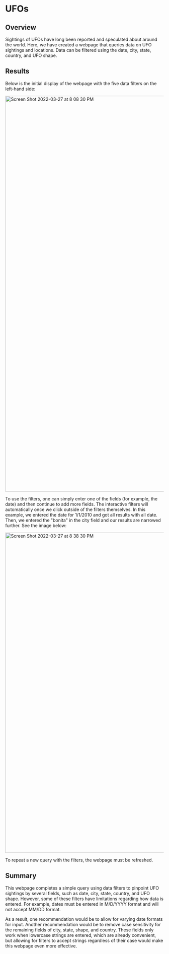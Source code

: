 # UFOs

## Overview
Sightings of UFOs have long been reported and speculated about around the world. Here, we have created a webpage that queries data on UFO sightings and locations. Data can be filtered using the date, city, state, country, and UFO shape.

## Results
Below is the initial display of the webpage with the five data filters on the left-hand side:

<img width="1258" alt="Screen Shot 2022-03-27 at 8 08 30 PM" src="https://user-images.githubusercontent.com/92702922/160310181-5d968f4c-16f2-4557-8f6c-7e98b94679ea.png">

To use the filters, one can simply enter one of the fields (for example, the date) and then continue to add more fields. The interactive filters will automatically once we click outside of the filters themselves. In this example, we entered the date for 1/1/2010 and got all results with all date. Then, we entered the "bonita" in the city field and our results are narrowed further. See the image below:

<img width="1018" alt="Screen Shot 2022-03-27 at 8 38 30 PM" src="https://user-images.githubusercontent.com/92702922/160312439-8cec02f1-42c1-420a-b5b2-00d3fc14692b.png">

To repeat a new query with the filters, the webpage must be refreshed.

## Summary

This webpage completes a simple query using data filters to pinpoint UFO sightings by several fields, such as date, city, state, country, and UFO shape. However, some of these filters have limitations regarding how data is entered. For example, dates must be entered in M/D/YYYY format and will not accept MM/DD format. 

As a result, one recommendation would be to allow for varying date formats for input. Another recommendation would be to remove case sensitivity for the remaining fields of city, state, shape, and country. These fields only work when lowercase strings are entered, which are already convenient, but allowing for filters to accept strings regardless of their case would make this webpage even more effective.
